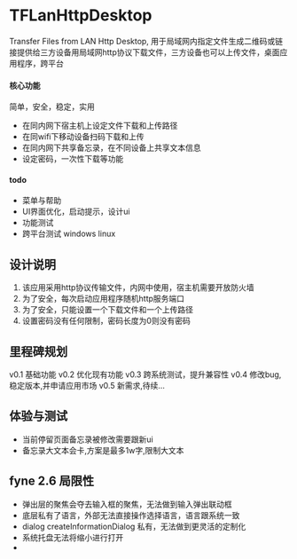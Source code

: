 # TFLanHttpDesktop
Transfer Files from LAN Http Desktop, 用于局域网内指定文件生成二维码或链接提供给三方设备用局域网http协议下载文件，三方设备也可以上传文件，桌面应用程序，跨平台

#### 核心功能

简单，安全，稳定，实用

- 在同内网下宿主机上设定文件下载和上传路径
- 在同wifi下移动设备扫码下载和上传
- 在同内网下共享备忘录，在不同设备上共享文本信息
- 设定密码，一次性下载等功能

#### todo
- 菜单与帮助
- UI界面优化，启动提示，设计ui
- 功能测试
- 跨平台测试 windows linux 


## 设计说明
1. 该应用采用http协议传输文件，内网中使用，宿主机需要开放防火墙
2. 为了安全，每次启动应用程序随机http服务端口
3. 为了安全，只能设置一个下载文件和一个上传路径
4. 设置密码没有任何限制，密码长度为0则没有密码

## 里程碑规划
v0.1 基础功能
v0.2 优化现有功能
v0.3 跨系统测试，提升兼容性
v0.4 修改bug,稳定版本,并申请应用市场
v0.5 新需求,待续...


## 体验与测试
- 当前停留页面备忘录被修改需要跟新ui
- 备忘录大文本会卡,方案是最多1w字,限制大文本


## fyne 2.6 局限性
- 弹出层的聚焦会夺去输入框的聚焦，无法做到输入弹出联动框
- 底层私有了语言，外部无法直接操作选择语言，语言跟系统一致
- dialog createInformationDialog 私有，无法做到更灵活的定制化
- 系统托盘无法将缩小进行打开
- 